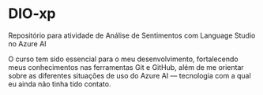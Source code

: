 # DIO-xp
Repositório para atividade de Análise de Sentimentos com Language Studio no Azure AI

O curso tem sido essencial para o meu desenvolvimento, fortalecendo meus conhecimentos nas ferramentas Git e GitHub, além de me orientar sobre as diferentes situações de uso do Azure AI — tecnologia com a qual eu ainda não tinha tido contato.